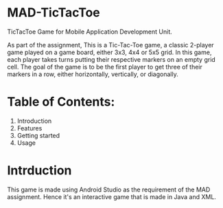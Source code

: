 # MAD-TicTacToe
TicTacToe Game for Mobile Application Development Unit. 

As part of the assignment, This is a Tic-Tac-Toe game, a classic 2-player game played on a game board, either 3x3, 4x4 or 5x5 grid. In this game, each player
takes turns putting their respective markers on an empty grid cell. The goal of the game is to be the first player to get three of their markers in a row, 
either horizontally, vertically, or diagonally.

# Table of Contents: 
1. Introduction
2. Features
3. Getting started
4. Usage

# Intrduction
This game is made using Android Studio as the requirement of the MAD assignment. Hence it's an interactive game that is made in Java and XML. 
